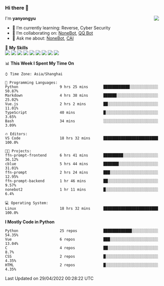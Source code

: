 ### Hi there 👋

<a href="#">
  <img align="right" src="https://github-readme-stats.vercel.app/api?username=yanyongyu&count_private=true&show_icons=true&bg_color=15,f2f7fd,E0EAFC" />
</a>

I'm **yanyongyu**

- 🌱 I’m currently learning: Reverse, Cyber Security
- 👯 I’m collaborating on: [NoneBot](https://github.com/nonebot), [QQ Bot](https://github.com/Mrs4s/go-cqhttp)
- 💬 Ask me about: [NoneBot](https://github.com/nonebot), [CAI](https://github.com/cscs181/CAI)

🌟 **My Skills**  
![](https://img.shields.io/badge/-Python-3e74a2?style=flat-square&logo=Python&logoColor=fff)
![](https://img.shields.io/badge/-Node.js-339933?style=flat-square&logo=Node.js&logoColor=fff)
![](https://img.shields.io/badge/-Vue-4fc08d?style=flat-square&logo=Vue.js&logoColor=fff)
![](https://img.shields.io/badge/-React-2d98ce?style=flat-square&logo=React&logoColor=fff)
![](https://img.shields.io/badge/-Docker-2496ED?style=flat-square&logo=Docker&logoColor=fff)
![](https://img.shields.io/badge/-Linux-000000?style=flat-square&logo=Linux&logoColor=fff)
![](https://img.shields.io/badge/-MySQL-4479A1?style=flat-square&logo=MySQL&logoColor=fff)
![](https://img.shields.io/badge/-Redis-DC382D?style=flat-square&logo=Redis&logoColor=fff)
![](https://img.shields.io/badge/-MongoDB-47A248?style=flat-square&logo=MongoDB&logoColor=fff)

<!--START_SECTION:waka-->
📊 **This Week I Spent My Time On** 

```text
⌚︎ Time Zone: Asia/Shanghai

💬 Programming Languages: 
Python                   9 hrs 25 mins       ████████████░░░░░░░░░░░░░   50.87% 
Markdown                 4 hrs 38 mins       ██████░░░░░░░░░░░░░░░░░░░   25.02% 
Vue.js                   2 hrs 2 mins        ██░░░░░░░░░░░░░░░░░░░░░░░   11.01% 
TypeScript               40 mins             █░░░░░░░░░░░░░░░░░░░░░░░░   3.65% 
Bash                     34 mins             ░░░░░░░░░░░░░░░░░░░░░░░░░   3.09%

🔥 Editors: 
VS Code                  18 hrs 32 mins      █████████████████████████   100.0%

🐱‍💻 Projects: 
ffn-prompt-frontend      6 hrs 41 mins       █████████░░░░░░░░░░░░░░░░   36.12% 
cblue                    5 hrs 44 mins       ███████░░░░░░░░░░░░░░░░░░   31.01% 
ffn-prompt               2 hrs 24 mins       ███░░░░░░░░░░░░░░░░░░░░░░   12.95% 
ffn-prompt-backend       1 hr 46 mins        ██░░░░░░░░░░░░░░░░░░░░░░░   9.57% 
nonebot2                 1 hr 11 mins        █░░░░░░░░░░░░░░░░░░░░░░░░   6.4%

💻 Operating System: 
Linux                    18 hrs 32 mins      █████████████████████████   100.0%

```

**I Mostly Code in Python** 

```text
Python                   25 repos            █████████████░░░░░░░░░░░░   54.35% 
Vue                      6 repos             ███░░░░░░░░░░░░░░░░░░░░░░   13.04% 
C                        4 repos             ██░░░░░░░░░░░░░░░░░░░░░░░   8.7% 
CSS                      2 repos             █░░░░░░░░░░░░░░░░░░░░░░░░   4.35% 
HTML                     2 repos             █░░░░░░░░░░░░░░░░░░░░░░░░   4.35%

```



 Last Updated on 29/04/2022 00:28:22 UTC
<!--END_SECTION:waka-->
